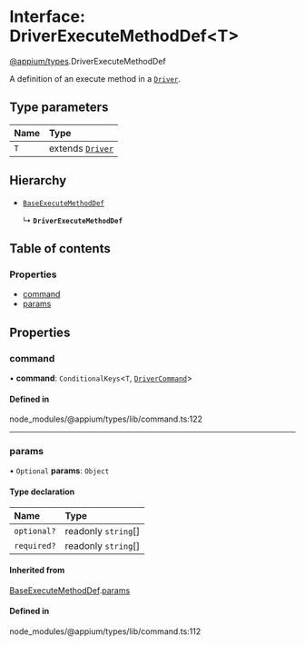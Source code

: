 # Interface: DriverExecuteMethodDef<T\>

[@appium/types](../modules/appium_types.md).DriverExecuteMethodDef

A definition of an execute method in a [`Driver`](appium_types.Driver.md).

## Type parameters

| Name | Type |
| :------ | :------ |
| `T` | extends [`Driver`](appium_types.Driver.md) |

## Hierarchy

- [`BaseExecuteMethodDef`](appium_types.BaseExecuteMethodDef.md)

  ↳ **`DriverExecuteMethodDef`**

## Table of contents

### Properties

- [command](appium_types.DriverExecuteMethodDef.md#command)
- [params](appium_types.DriverExecuteMethodDef.md#params)

## Properties

### command

• **command**: `ConditionalKeys`<`T`, [`DriverCommand`](../modules/appium_types.md#drivercommand)\>

#### Defined in

node_modules/@appium/types/lib/command.ts:122

___

### params

• `Optional` **params**: `Object`

#### Type declaration

| Name | Type |
| :------ | :------ |
| `optional?` | readonly `string`[] |
| `required?` | readonly `string`[] |

#### Inherited from

[BaseExecuteMethodDef](appium_types.BaseExecuteMethodDef.md).[params](appium_types.BaseExecuteMethodDef.md#params)

#### Defined in

node_modules/@appium/types/lib/command.ts:112
